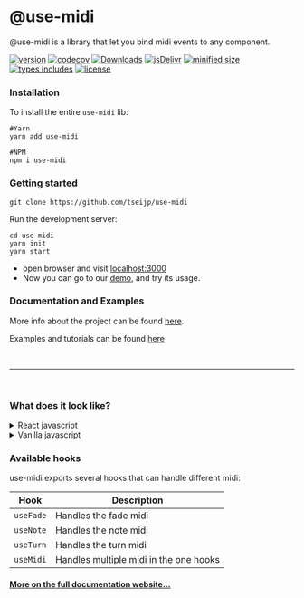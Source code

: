 # @use-midi

@use-midi is a library that let you bind midi events to any component.

[![ version ](
    https://img.shields.io/npm/v/use-midi)](
    https://npmjs.com/package/use-midi)
[![ codecov ](
    https://codecov.io/gh/tseijp/use-midi/coverage.svg)](
    https://codecov.io/gh/tseijp/use-midi)
[![ Downloads ](
    https://img.shields.io/npm/dm/use-midi.svg)](
    https://npmjs.com/package/use-midi)
[![ jsDelivr ](
    https://badgen.net/jsdelivr/hits/npm/use-midi)](
    https://www.jsdelivr.com/package/npm/use-midi)
[![ minified size ](
    https://badgen.net/bundlephobia/minzip/use-midi)](
    https://bundlephobia.com/result?p=use-midi@latest)
[![ types includes ](
    https://badgen.net/npm/types/use-midi)](
    https://www.npmjs.com/package/use-midi)
[![ license ](
    https://badgen.net/npm/license/use-midi)](
    https://www.npmjs.com/package/use-midi)

### Installation
To install the entire `use-midi` lib:

```shell
#Yarn
yarn add use-midi

#NPM
npm i use-midi
```

### Getting started

```shell
git clone https://github.com/tseijp/use-midi
```

Run the development server:

```shell
cd use-midi
yarn init
yarn start
```

- open browser and visit [localhost:3000][host]
- Now you can go to our [demo][demo], and try its usage.


### Documentation and Examples

More info about the project can be found [here][docs].

Examples and tutorials can be found [here][exam]

[host]: http://localhost:3000
[demo]: https://tseijp.github.io/use-midi
[docs]: https://tseijp.github.io/use-midi/documents/intro.md
[exam]: https://tseijp.github.io/use-midi/documents/intro.md

<br/>
<hr/>
<br/>


### What does it look like?

<details>
  <summary>React javascript</summary>

```js
import { useNote } from 'use-midi'

function Example() {
   // Set the note hook
  const bind = useNote((state) => {/*~~*/})

  // Bind it to a component
  return <div {...bind()} />
}
```

</details>

<details>
<summary>Vanilla javascript</summary>

```js
// script.js
const target = document.getElementById('drag')
const noteMidi = new NoteMidi(target, (state) => {/*~~*/})

// when you want to remove the listener
noteMidi.destroy()
```

</details>

### Available hooks

use-midi exports several hooks that can handle different midi:

| Hook         | Description                                |
| ------------ | ------------------------------------------ |
| `useFade`    | Handles the fade midi                      |
| `useNote`    | Handles the note midi                      |
| `useTurn`    | Handles the turn midi                      |
| `useMidi`    | Handles multiple midi in the one hooks     |

#### [More on the full documentation website...](https://tseijp.github.io/use-midi/)

